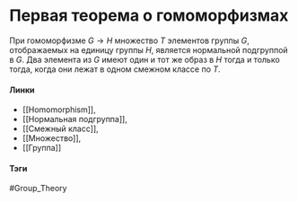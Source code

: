 # Первая теорема о гомоморфизмах
При гомоморфизме $G\to H$ множество $T$ элементов группы $G$, отображаемых на единицу группы $H$, является нормальной подгруппой в $G$. Два элемента из $G$ имеют один и тот же образ в $H$ тогда и только тогда, когда они лежат в одном смежном классе по $T$.

#### Линки 
- [[Homomorphism]],
- [[Нормальная подгруппа]],
- [[Смежный класс]],
- [[Множество]],
- [[Группа]]
#### Тэги 
 #Group_Theory